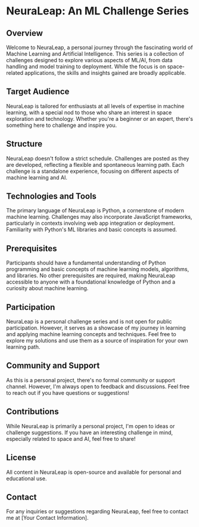 # **NeuraLeap: An ML Challenge Series**

## **Overview**

Welcome to NeuraLeap, a personal journey through the fascinating world of Machine Learning and Artificial Intelligence. This series is a collection of challenges designed to explore various aspects of ML/AI, from data handling and model training to deployment. While the focus is on space-related applications, the skills and insights gained are broadly applicable.

## **Target Audience**

NeuraLeap is tailored for enthusiasts at all levels of expertise in machine learning, with a special nod to those who share an interest in space exploration and technology. Whether you're a beginner or an expert, there's something here to challenge and inspire you.

## **Structure**

NeuraLeap doesn't follow a strict schedule. Challenges are posted as they are developed, reflecting a flexible and spontaneous learning path. Each challenge is a standalone experience, focusing on different aspects of machine learning and AI.

## **Technologies and Tools**

The primary language of NeuraLeap is Python, a cornerstone of modern machine learning. Challenges may also incorporate JavaScript frameworks, particularly in contexts involving web app integration or deployment. Familiarity with Python's ML libraries and basic concepts is assumed.

## **Prerequisites**

Participants should have a fundamental understanding of Python programming and basic concepts of machine learning models, algorithms, and libraries. No other prerequisites are required, making NeuraLeap accessible to anyone with a foundational knowledge of Python and a curiosity about machine learning.

## **Participation**

NeuraLeap is a personal challenge series and is not open for public participation. However, it serves as a showcase of my journey in learning and applying machine learning concepts and techniques. Feel free to explore my solutions and use them as a source of inspiration for your own learning path.

## **Community and Support**

As this is a personal project, there's no formal community or support channel. However, I'm always open to feedback and discussions. Feel free to reach out if you have questions or suggestions!

## **Contributions**

While NeuraLeap is primarily a personal project, I'm open to ideas or challenge suggestions. If you have an interesting challenge in mind, especially related to space and AI, feel free to share!

## **License**

All content in NeuraLeap is open-source and available for personal and educational use.

## **Contact**

For any inquiries or suggestions regarding NeuraLeap, feel free to contact me at [Your Contact Information].